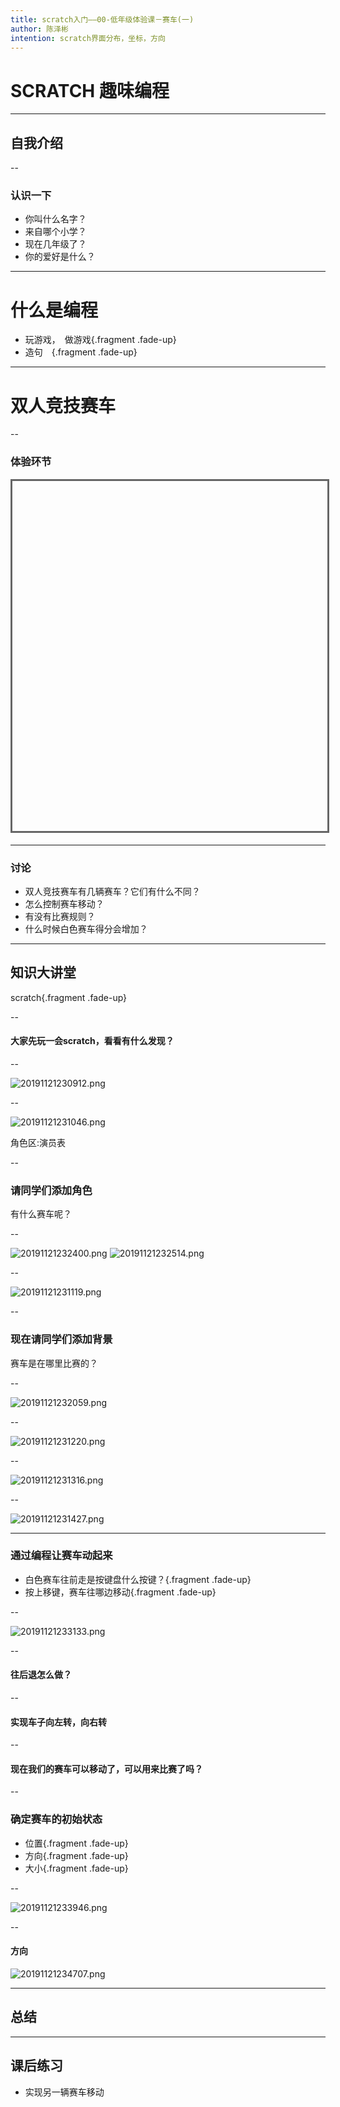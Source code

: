 ```yaml
---
title: scratch入门——00-低年级体验课－赛车(一)
author: 陈泽彬
intention: scratch界面分布，坐标，方向
---
```


# SCRATCH 趣味编程

---

## 自我介绍

--

### 认识一下
- 你叫什么名字？
- 来自哪个小学？
- 现在几年级了？
- 你的爱好是什么？　

---

# 什么是编程

- 玩游戏，　做游戏{.fragment .fade-up}
- 造句　{.fragment .fade-up}

---

# 双人竞技赛车

--

### 体验环节

<iframe data-src="https://kada.163.com/project/4156268-2506047.htm" width="800" height="560" frameborder="0" marginwidth="0" marginheight="0" scrolling="yes" style="border:3px solid #666; margin-bottom:5px; max-width: 100%;" allowfullscreen=""></iframe>

---

### 讨论

- 双人竞技赛车有几辆赛车？它们有什么不同？
- 怎么控制赛车移动？
- 有没有比赛规则？
- 什么时候白色赛车得分会增加？

---

## 知识大讲堂

scratch{.fragment .fade-up}

--

#### 大家先玩一会scratch，看看有什么发现？

--

![20191121230912.png](https://i.loli.net/2019/11/21/hnwPWNCcjF8bfDM.png)

--

![20191121231046.png](https://i.loli.net/2019/11/21/NFDiYC4H63om8jK.png)

角色区:演员表

--

### 请同学们添加角色

有什么赛车呢？

--

![20191121232400.png](https://i.loli.net/2019/11/21/uS9vVCRi6eBxo5y.png)
![20191121232514.png](https://i.loli.net/2019/11/21/XyhomKZeTvabxEs.png)

--

![20191121231119.png](https://i.loli.net/2019/11/21/SjaeEUCQn6B4Xdz.png)

--

### 现在请同学们添加背景

赛车是在哪里比赛的？

--

![20191121232059.png](https://i.loli.net/2019/11/21/vOCToFmNhSPf6ap.png)


--

![20191121231220.png](https://i.loli.net/2019/11/21/n2ECRilwKxeThAg.png)

--

![20191121231316.png](https://i.loli.net/2019/11/21/huHbfcpt12aTF3j.png)

--

![20191121231427.png](https://i.loli.net/2019/11/21/3vhZ9sDm4KkyA1I.png)

---

### 通过编程让赛车动起来

- 白色赛车往前走是按键盘什么按键？{.fragment .fade-up}
- 按上移键，赛车往哪边移动{.fragment .fade-up}


--

![20191121233133.png](https://i.loli.net/2019/11/21/LZYJ8kiSPcGAUyv.png)

--

####  往后退怎么做？

--

#### 实现车子向左转，向右转

--

#### 现在我们的赛车可以移动了，可以用来比赛了吗？

--

### 确定赛车的初始状态
- 位置{.fragment .fade-up}
- 方向{.fragment .fade-up}
- 大小{.fragment .fade-up}

--

![20191121233946.png](https://i.loli.net/2019/11/21/MtLPIiFrD9awn6e.png)

--

#### 方向

![20191121234707.png](https://i.loli.net/2019/11/21/LMaVXrAC3vzw7bW.png)

---

## 总结

---

## 课后练习
* 实现另一辆赛车移动

 
